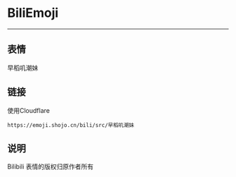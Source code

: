 # BiliEmoji
---
## 表情
早稻叽潮妹
## 链接
使用Cloudflare
```
https://emoji.shojo.cn/bili/src/早稻叽潮妹
```
## 说明
Bilibili 表情的版权归原作者所有
